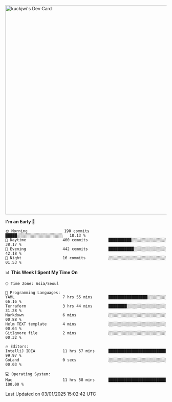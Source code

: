 <a href="https://app.daily.dev/kuckhwancho"><img src="https://api.daily.dev/devcards/v2/efef39c8028947428b3c0b486b9cd9b6.png?r=iz2&type=wide" width="652" alt="kuckjwi's Dev Card"/></a>

<!--START_SECTION:waka-->
**I'm an Early 🐤** 

```text
🌞 Morning                190 commits         █████░░░░░░░░░░░░░░░░░░░░   18.13 % 
🌆 Daytime                400 commits         ██████████░░░░░░░░░░░░░░░   38.17 % 
🌃 Evening                442 commits         ███████████░░░░░░░░░░░░░░   42.18 % 
🌙 Night                  16 commits          ░░░░░░░░░░░░░░░░░░░░░░░░░   01.53 % 
```


📊 **This Week I Spent My Time On** 

```text
🕑︎ Time Zone: Asia/Seoul

💬 Programming Languages: 
YAML                     7 hrs 55 mins       █████████████████░░░░░░░░   66.16 % 
Terraform                3 hrs 44 mins       ████████░░░░░░░░░░░░░░░░░   31.28 % 
Markdown                 6 mins              ░░░░░░░░░░░░░░░░░░░░░░░░░   00.88 % 
Helm TEXT template       4 mins              ░░░░░░░░░░░░░░░░░░░░░░░░░   00.64 % 
GitIgnore file           2 mins              ░░░░░░░░░░░░░░░░░░░░░░░░░   00.32 % 

🔥 Editors: 
IntelliJ IDEA            11 hrs 57 mins      █████████████████████████   99.97 % 
GoLand                   0 secs              ░░░░░░░░░░░░░░░░░░░░░░░░░   00.03 % 

💻 Operating System: 
Mac                      11 hrs 58 mins      █████████████████████████   100.00 % 
```


 Last Updated on 03/01/2025 15:02:42 UTC
<!--END_SECTION:waka-->
